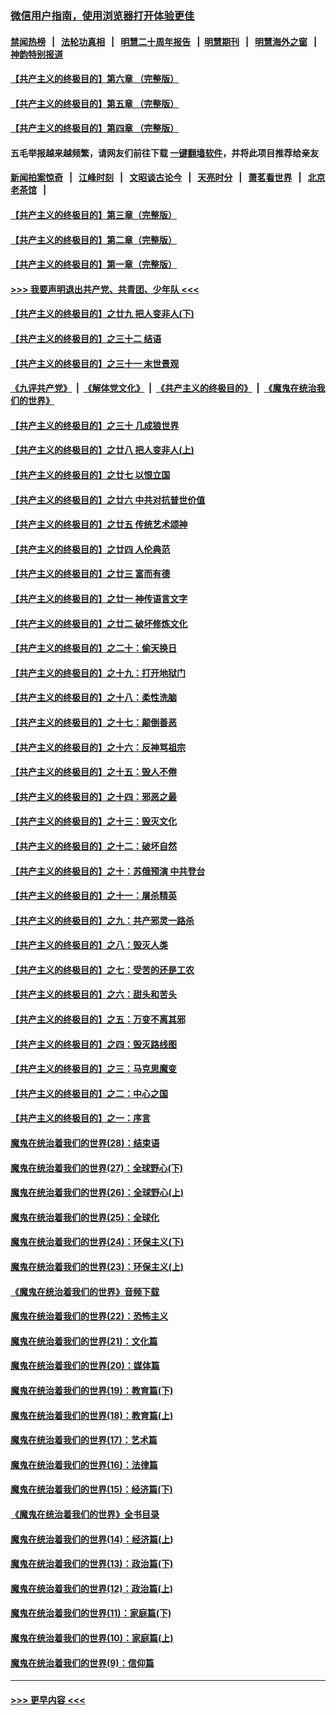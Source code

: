 ### [微信用户指南，使用浏览器打开体验更佳](https://github.com/gfw-breaker/banned-news1/blob/master/indexes/wechat-guide.md?t=0)
#### [禁闻热榜](热点新闻.md?t=0)  &nbsp;&nbsp;|&nbsp;&nbsp; [法轮功真相](https://github.com/gfw-breaker/truth/blob/master/README.md?t=0) &nbsp;&nbsp;|&nbsp;&nbsp; [明慧二十周年报告](https://github.com/gfw-breaker/mh-reports/blob/master/README.md?t=0) &nbsp;&nbsp;|&nbsp;&nbsp;[明慧期刊](https://github.com/gfw-breaker/mh-qikan) &nbsp;&nbsp;|&nbsp;&nbsp; [明慧海外之窗](https://github.com/gfw-breaker/mh-news/blob/master/README.md?t=0) &nbsp;&nbsp;|&nbsp;&nbsp; [神韵特别报道](https://github.com/gfw-breaker/mh-news/blob/master/shenyun.md?t=0)
#### [【共产主义的终极目的】第六章 （完整版）](../pages/nsc422/n11428913.md?t=02032133) 
#### [【共产主义的终极目的】第五章 （完整版）](../pages/nsc422/n11428912.md?t=02032133) 
#### [【共产主义的终极目的】第四章 （完整版）](../pages/nsc422/n11428907.md?t=02032133) 
#### 五毛举报越来越频繁，请网友们前往下载 [一键翻墙软件](https://github.com/gfw-breaker/ssr-accounts)，并将此项目推荐给亲友
#### [新闻拍案惊奇](https://github.com/gfw-breaker/banned-news1/blob/master/pages/link4.md) &nbsp;&nbsp;|&nbsp;&nbsp; [江峰时刻](https://github.com/gfw-breaker/banned-news1/blob/master/pages/link4.md) &nbsp;&nbsp;|&nbsp;&nbsp; [文昭谈古论今](https://github.com/gfw-breaker/banned-news1/blob/master/pages/link4.md) &nbsp;&nbsp;|&nbsp;&nbsp; [天亮时分](https://github.com/gfw-breaker/banned-news1/blob/master/pages/link4.md) &nbsp;&nbsp;|&nbsp;&nbsp; [萧茗看世界](https://github.com/gfw-breaker/banned-news1/blob/master/pages/link4.md) &nbsp;&nbsp;|&nbsp;&nbsp; [北京老茶馆](https://github.com/gfw-breaker/banned-news1/blob/master/pages/link4.md) &nbsp;&nbsp;|&nbsp;&nbsp; 
#### [【共产主义的终极目的】第三章（完整版）](../pages/nsc422/n11428848.md?t=02032133) 
#### [【共产主义的终极目的】第二章（完整版）](../pages/nsc422/n11428831.md?t=02032133) 
#### [【共产主义的终极目的】第一章（完整版）](../pages/nsc422/n11417651.md?t=02032133) 
#### [>>> 我要声明退出共产党、共青团、少年队 <<<](https://github.com/begood0513/goodnews/blob/master/quit/letter.md) 
#### [【共产主义的终极目的】之廿九 把人变非人(下)](../pages/nsc422/n11344140.md?t=02032133) 
#### [【共产主义的终极目的】之三十二 结语](../pages/nsc422/n11360535.md?t=02032133) 
#### [【共产主义的终极目的】之三十一 末世景观](../pages/nsc422/n11351129.md?t=02032133) 
#### [《九评共产党》](https://github.com/begood0513/9ping.md/blob/master/README.md) &nbsp;|&nbsp; [《解体党文化》](../../../../jtdwh.md/blob/master/README.md)  &nbsp;|&nbsp; [《共产主义的终极目的》](../../../../gczydzjmd.md/blob/master/README.md) &nbsp;|&nbsp; [《魔鬼在统治我们的世界》](../../../../mgztzwmdsj.md/blob/master/README.md) 
#### [【共产主义的终极目的】之三十 几成狼世界](../pages/nsc422/n11348280.md?t=02032133) 
#### [【共产主义的终极目的】之廿八 把人变非人(上)](../pages/nsc422/n11340492.md?t=02032133) 
#### [【共产主义的终极目的】之廿七 以恨立国](../pages/nsc422/n11336944.md?t=02032133) 
#### [【共产主义的终极目的】之廿六 中共对抗普世价值](../pages/nsc422/n11324785.md?t=02032133) 
#### [【共产主义的终极目的】之廿五 传统艺术颂神](../pages/nsc422/n11296396.md?t=02032133) 
#### [【共产主义的终极目的】之廿四 人伦典范](../pages/nsc422/n11296397.md?t=02032133) 
#### [【共产主义的终极目的】之廿三 富而有德](../pages/nsc422/n11283598.md?t=02032133) 
#### [【共产主义的终极目的】之廿一 神传语言文字](../pages/nsc422/n11263265.md?t=02032133) 
#### [【共产主义的终极目的】之廿二 破坏修炼文化](../pages/nsc422/n11245728.md?t=02032133) 
#### [【共产主义的终极目的】之二十：偷天换日](../pages/nsc422/n11238846.md?t=02032133) 
#### [【共产主义的终极目的】之十九：打开地狱门](../pages/nsc422/n11206376.md?t=02032133) 
#### [【共产主义的终极目的】之十八：柔性洗脑](../pages/nsc422/n11199994.md?t=02032133) 
#### [【共产主义的终极目的】之十七：颠倒善恶](../pages/nsc422/n11179782.md?t=02032133) 
#### [【共产主义的终极目的】之十六：反神骂祖宗](../pages/nsc422/n11166798.md?t=02032133) 
#### [【共产主义的终极目的】之十五：毁人不倦](../pages/nsc422/n11166792.md?t=02032133) 
#### [【共产主义的终极目的】之十四：邪恶之最](../pages/nsc422/n11150249.md?t=02032133) 
#### [【共产主义的终极目的】之十三：毁灭文化](../pages/nsc422/n11135227.md?t=02032133) 
#### [【共产主义的终极目的】之十二：破坏自然](../pages/nsc422/n11135214.md?t=02032133) 
#### [【共产主义的终极目的】之十：苏俄预演 中共登台](../pages/nsc422/n11118424.md?t=02032133) 
#### [【共产主义的终极目的】之十一：屠杀精英](../pages/nsc422/n11118442.md?t=02032133) 
#### [【共产主义的终极目的】之九：共产邪灵一路杀](../pages/nsc422/n11114139.md?t=02032133) 
#### [【共产主义的终极目的】之八：毁灭人类](../pages/nsc422/n11108503.md?t=02032133) 
#### [【共产主义的终极目的】之七：受苦的还是工农](../pages/nsc422/n11101809.md?t=02032133) 
#### [【共产主义的终极目的】之六：甜头和苦头](../pages/nsc422/n11096971.md?t=02032133) 
#### [【共产主义的终极目的】之五：万变不离其邪](../pages/nsc422/n11091285.md?t=02032133) 
#### [【共产主义的终极目的】之四：毁灭路线图](../pages/nsc422/n11086284.md?t=02032133) 
#### [【共产主义的终极目的】之三：马克思魔变](../pages/nsc422/n11061941.md?t=02032133) 
#### [【共产主义的终极目的】之二：中心之国](../pages/nsc422/n11047728.md?t=02032133) 
#### [【共产主义的终极目的】之一：序言](../pages/nsc422/n11086077.md?t=02032133) 
#### [魔鬼在统治着我们的世界(28)：结束语](../pages/nsc422/n10936246.md?t=02032133) 
#### [魔鬼在统治着我们的世界(27)：全球野心(下)](../pages/nsc422/n10928319.md?t=02032133) 
#### [魔鬼在统治着我们的世界(26)：全球野心(上)](../pages/nsc422/n10900318.md?t=02032133) 
#### [魔鬼在统治着我们的世界(25)：全球化](../pages/nsc422/n10788205.md?t=02032133) 
#### [魔鬼在统治着我们的世界(24)：环保主义(下)](../pages/nsc422/n10695307.md?t=02032133) 
#### [魔鬼在统治着我们的世界(23)：环保主义(上)](../pages/nsc422/n10688613.md?t=02032133) 
#### [《魔鬼在统治着我们的世界》音频下载](../pages/nsc422/n10635553.md?t=02032133) 
#### [魔鬼在统治着我们的世界(22)：恐怖主义](../pages/nsc422/n10614727.md?t=02032133) 
#### [魔鬼在统治着我们的世界(21)：文化篇](../pages/nsc422/n10597706.md?t=02032133) 
#### [魔鬼在统治着我们的世界(20)：媒体篇](../pages/nsc422/n10586579.md?t=02032133) 
#### [魔鬼在统治着我们的世界(19)：教育篇(下)](../pages/nsc422/n10564808.md?t=02032133) 
#### [魔鬼在统治着我们的世界(18)：教育篇(上)](../pages/nsc422/n10526970.md?t=02032133) 
#### [魔鬼在统治着我们的世界(17)：艺术篇](../pages/nsc422/n10499093.md?t=02032133) 
#### [魔鬼在统治着我们的世界(16)：法律篇](../pages/nsc422/n10485969.md?t=02032133) 
#### [魔鬼在统治着我们的世界(15)：经济篇(下)](../pages/nsc422/n10469975.md?t=02032133) 
#### [《魔鬼在统治着我们的世界》全书目录](../pages/nsc422/n10464261.md?t=02032133) 
#### [魔鬼在统治着我们的世界(14)：经济篇(上)](../pages/nsc422/n10457370.md?t=02032133) 
#### [魔鬼在统治着我们的世界(13)：政治篇(下)](../pages/nsc422/n10448270.md?t=02032133) 
#### [魔鬼在统治着我们的世界(12)：政治篇(上)](../pages/nsc422/n10444576.md?t=02032133) 
#### [魔鬼在统治着我们的世界(11)：家庭篇(下)](../pages/nsc422/n10440961.md?t=02032133) 
#### [魔鬼在统治着我们的世界(10)：家庭篇(上)](../pages/nsc422/n10435448.md?t=02032133) 
#### [魔鬼在统治着我们的世界(9)：信仰篇](../pages/nsc422/n10432159.md?t=02032133) 

----
#### [ >>> 更早内容 <<< ](../indexes/nsc422-earlier.md)
